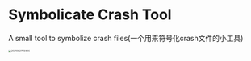 # Symbolicate Crash Tool
A small tool to symbolize crash files(一个用来符号化crash文件的小工具)

<img src="https://github.com/Zhao-Chuan/symbolicate_crash_tool/blob/develop/thumb/thumb.jpg?raw=true" alt="20210927113906" style="zoom: 33%;" />

